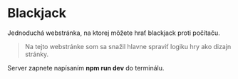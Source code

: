<h1>Blackjack</h1>

Jednoduchá webstránka, na ktorej môžete hrať blackjack proti počítaču.
>Na tejto webstránke som sa snažil hlavne spraviť logiku hry ako dizajn stránky.

Server zapnete napísaním **npm run dev** do terminálu.
